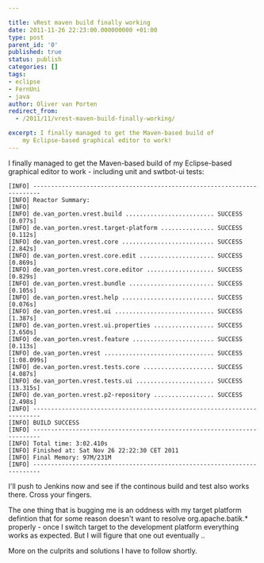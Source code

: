 ```yaml
---

title: vRest maven build finally working
date: 2011-11-26 22:23:00.000000000 +01:00
type: post
parent_id: '0'
published: true
status: publish
categories: []
tags:
- eclipse
- FernUni
- java
author: Oliver van Porten
redirect_from:
  - /2011/11/vrest-maven-build-finally-working/

excerpt: I finally managed to get the Maven-based build of 
    my Eclipse-based graphical editor to work!
---
```

I finally managed to get the Maven-based build of my Eclipse-based graphical editor to work - including unit and swtbot-ui tests:

``` text
[INFO] ------------------------------------------------------------------------
[INFO] Reactor Summary:
[INFO]
[INFO] de.van_porten.vrest.build ......................... SUCCESS [0.077s]
[INFO] de.van_porten.vrest.target-platform ............... SUCCESS [0.112s]
[INFO] de.van_porten.vrest.core .......................... SUCCESS [2.842s]
[INFO] de.van_porten.vrest.core.edit ..................... SUCCESS [0.869s]
[INFO] de.van_porten.vrest.core.editor ................... SUCCESS [0.829s]
[INFO] de.van_porten.vrest.bundle ........................ SUCCESS [0.105s]
[INFO] de.van_porten.vrest.help .......................... SUCCESS [0.076s]
[INFO] de.van_porten.vrest.ui ............................ SUCCESS [1.387s]
[INFO] de.van_porten.vrest.ui.properties ................. SUCCESS [3.650s]
[INFO] de.van_porten.vrest.feature ....................... SUCCESS [0.113s]
[INFO] de.van_porten.vrest ............................... SUCCESS [1:08.099s]
[INFO] de.van_porten.vrest.tests.core .................... SUCCESS [4.087s]
[INFO] de.van_porten.vrest.tests.ui ...................... SUCCESS [13.315s]
[INFO] de.van_porten.vrest.p2-repository ................. SUCCESS [2.498s]
[INFO] ------------------------------------------------------------------------
[INFO] BUILD SUCCESS
[INFO] ------------------------------------------------------------------------
[INFO] Total time: 3:02.410s
[INFO] Finished at: Sat Nov 26 22:22:30 CET 2011
[INFO] Final Memory: 97M/231M
[INFO] ------------------------------------------------------------------------
```

I'll push to Jenkins now and see if the continous build and test also works there. Cross your fingers.

The one thing that is bugging me is an oddness with my target platform defintion that for some reason doesn't want to resolve org.apache.batik.\* properly - once I switch target to the development platform everything works as expected. But I will figure that one out eventually ..

More on the culprits and solutions I have to follow shortly.